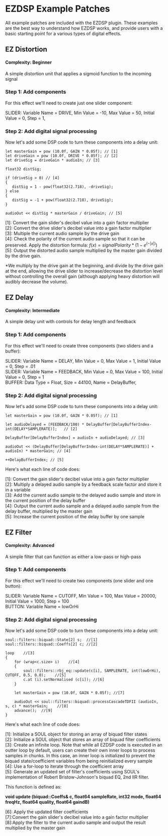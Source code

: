 # EZDSP Example Patches

All example patches are included with the EZDSP plugin. These examples are the best way to understand how EZDSP works, and provide users with a basic starting point for a various types of digital effects.

## EZ Distortion

#### Complexity: Beginner

A simple distortion unit that applies a sigmoid function to the incoming signal

### Step 1: Add components

For this effect we'll need to create just one slider component:

SLIDER:  Variable Name = DRIVE, Min Value = -10, Max Value = 50, Initial Value = 0, Step = 1,<br>

### Step 2: Add digital signal processing

Now let's add some DSP code to turn these components into a delay unit:

```
let masterGain = pow (10.0f, GAIN * 0.05f); // [1]
let driveGain = pow (10.0f, DRIVE * 0.05f); // [2]
let driveSig = driveGain * audioIn; // [3]

float32 distSig;

if (driveSig > 0) // [4]
{
   distSig = 1 - pow(float32(2.718), -driveSig);
} else
{
   distSig = -1 + pow(float32(2.718), driveSig);
}

audioOut << distSig * masterGain / driveGain; // [5]

```

\[1\]: Convert the gain slider's decibel value into a gain factor multiplier<br>
\[2\]: Convert the drive slider's decibel value into a gain factor multiplier<br>
\[3\]: Multiple the current audio sample by the drive gain<br>
\[4\]: Check the polarity of the current audio sample so that it can be preserved. Apply the distortion formula: $f(x) = signalPolarity * (1-e^(-|x|))$ <br>
\[5\]: Output the distorted audio sample multiplied by the master gain divided by the drive gain.<br>

*We multiply by the drive gain at the beginning, and divide by the drive gain at the end, allowing the drive slider to increase/decrease the distortion level without controlling the overall gain (although applying heavy distortion will audibly decrease the volume).<br>


## EZ Delay

#### Complexity: Intermediate

A simple delay unit with controls for delay length and feedback

### Step 1: Add components

For this effect we'll need to create three components (two sliders and a buffer):

SLIDER:  Variable Name = DELAY, Min Value = 0, Max Value = 1, Initial Value = 0, Step = .01<br>
SLIDER:  Variable Name = FEEDBACK, Min Value = 0, Max Value = 100, Initial Value = 0, Step = 1 <br>
BUFFER:  Data Type = Float, Size = 44100, Name = DelayBuffer,<br>

### Step 2: Add digital signal processing

Now let's add some DSP code to turn these components into a delay unit:

```
let masterGain = pow (10.0f, GAIN * 0.05f); // [1]

let audioDelayed = (FEEDBACK/100) * DelayBuffer[DelayBufferIndex-int(DELAY*SAMPLERATE)];   // [2]

DelayBuffer[DelayBufferIndex] = audioIn + audioDelayed; // [3]

audioOut << (DelayBuffer[DelayBufferIndex-int(DELAY*SAMPLERATE)] + audioIn) * masterGain; // [4]

++DelayBufferIndex; // [5]

```

Here's what each line of code does:

\[1\]: Convert the gain slider's decibel value into a gain factor multiplier<br>
\[2\]: Multiply a delayed audio sample by a feedback scale factor and store it in a variable<br>
\[3\]: Add the current audio sample to the delayed audio sample and store in the current position of the delay buffer<br>
\[4\]: Output the current audio sample and a delayed audio sample from the delay buffer, multiplied by the master gain<br>
\[5\]: Increase the current position of the delay buffer by one sample<br>


## EZ Filter

#### Complexity: Advanced

A simple filter that can function as either a low-pass or high-pass

### Step 1: Add components

For this effect we'll need to create two components (one slider and one button):

SLIDER:  Variable Name = CUTOFF, Min Value = 100, Max Value = 20000, Initial Value = 1000, Step = 100<br>
BUTTON:  Variable Name = lowOrHi<br>

### Step 2: Add digital signal processing

Now let's add some DSP code to turn these components into a delay unit:

```
soul::filters::biquad::State[2] s;  //[1]
soul::filters::biquad::Coeffs[2] c; //[2]

loop    //[3]
{
    for (wrap<c.size> i)    //[4]
    {
        soul::filters::rbj_eq::update(c[i], SAMPLERATE, int(lowOrHi), CUTOFF, 0.5, 0.0);    //[5]
        c.at (i).setNormalised (c[i]); //[6]
    }

    let masterGain = pow (10.0f, GAIN * 0.05f); //[7]

    audioOut << soul::filters::biquad::processCascadeTDFII (audioIn, s, c) * masterGain;    //[8]
    advance();  //[9]
}

```

Here's what each line of code does:

\[1\]: Initialize a SOUL object for storing an array of biquad filter states<br>
\[2\]: Initialize a SOUL object that stores an array of biquad filter coefficients<br>
\[3\]: Create an infinite loop. Note that while all EZDSP code is executed in an outter loop by default, users can create their own inner loops to process samples in chunks. In this case, an inner loop is initialized to prevent the biquad state/coefficient variables from being reinitialized every sample<br>
\[4\]: Use a for-loop to iterate through the coefficient array<br>
\[5\]: Generate an updated set of filter's coefficients using SOUL's implementation of Robert Bristow-Johnson's biquad EQ, 2nd IIR filter.<br>

This function is defined as:

**void update (biquad::Coeffs& c, float64 sampleRate, int32 mode, float64 freqHz, float64 quality, float64 gaindB)** <br>

\[6\]: Apply the updated filter coefficients<br>
\[7\]:Convert the gain slider's decibel value into a gain factor multiplier<br>
\[8\]:Apply the filter to the current audio sample and output the result multiplied by the master gain<br>
